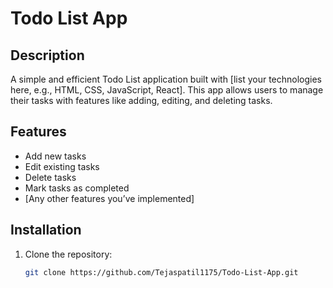 # Todo List App

## Description
A simple and efficient Todo List application built with [list your technologies here, e.g., HTML, CSS, JavaScript, React]. This app allows users to manage their tasks with features like adding, editing, and deleting tasks.

## Features
- Add new tasks
- Edit existing tasks
- Delete tasks
- Mark tasks as completed
- [Any other features you’ve implemented]

## Installation
1. Clone the repository:
   ```bash
   git clone https://github.com/Tejaspatil1175/Todo-List-App.git
